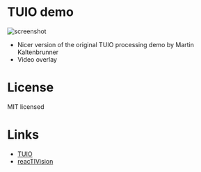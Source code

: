 # TUIO demo

![screenshot](https://cloud.githubusercontent.com/assets/720669/25962131/ef04dc8e-367c-11e7-97da-b636d8509942.jpg)

- Nicer version of the original TUIO processing demo by Martin Kaltenbrunner
- Video overlay

# License

MIT licensed

# Links

- [TUIO](http://www.tuio.org/)
- [reacTIVision](https://github.com/mkalten/reacTIVision)
